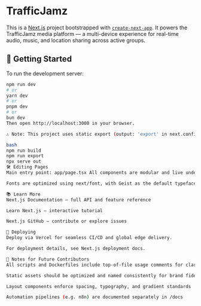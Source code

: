 # TrafficJamz

This is a [Next.js](https://nextjs.org) project bootstrapped with [`create-next-app`](https://nextjs.org/docs/app/api-reference/cli/create-next-app). It powers the TrafficJamz media platform — a multi-device experience for real-time audio, music, and location sharing across active groups.

## 🚀 Getting Started

To run the development server:

```bash
npm run dev
# or
yarn dev
# or
pnpm dev
# or
bun dev
Then open http://localhost:3000 in your browser.

⚠️ Note: This project uses static export (output: 'export' in next.config.js). To preview the production build locally, use:

bash
npm run build
npm run export
npx serve out
🛠️ Editing Pages
Main entry point: app/page.tsx All components are modular and live under /components. Brand assets and media tiles are served from /public.

Fonts are optimized using next/font, with Geist as the default typeface.

📚 Learn More
Next.js Documentation — full API and feature reference

Learn Next.js — interactive tutorial

Next.js GitHub — contribute or explore issues

🚢 Deploying
Deploy via Vercel for seamless CI/CD and global edge delivery.

For deployment details, see Next.js deployment docs.

🧠 Notes for Future Contributors
All scripts and Dockerfiles include top-of-file usage comments for clarity

Static assets should be optimized and named consistently for brand fidelity

Layout components enforce spacing, typography, and gradient standards

Automation pipelines (e.g. n8n) are documented separately in /docs
